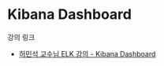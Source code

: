 # Kibana Dashboard



강의 링크

- [허민석 교수님 ELK 강의 - Kibana Dashboard](https://www.youtube.com/watch?v=IIl1P7ux9o8)

